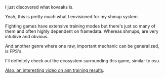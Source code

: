 I just discovered what kovaaks is. 

Yeah, this is pretty much what I envisioned for my shmup system.

Fighting games have extensive training modes but there's just so many of them and often highly dependent on framedata. Whereas shmups, are very intutiive and obvious. 

And another genre where one raw, important mechanic can be generalized, is FPS's. 

I'll definitely check out the ecosystem surrounding this game, similar to osu. 

[Also, an interesting video on aim training results](https://www.youtube.com/watch?v=nc65gZ2nZz4).

